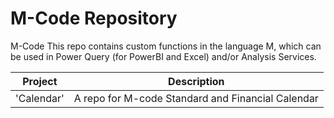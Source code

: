 # M-Code Repository
M-Code
This repo contains custom functions in the language M, which can be used in Power Query (for PowerBI and Excel) and/or Analysis Services.

| Project | Description |
| --- | --- |
| 'Calendar' | A repo for M-code Standard and Financial Calendar |
